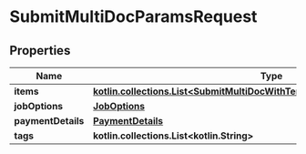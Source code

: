
# SubmitMultiDocParamsRequest

## Properties
| Name | Type | Description | Notes |
| ------------ | ------------- | ------------- | ------------- |
| **items** | [**kotlin.collections.List&lt;SubmitMultiDocWithTemplateParamsRequestItemsInner&gt;**](SubmitMultiDocWithTemplateParamsRequestItemsInner.md) |  |  |
| **jobOptions** | [**JobOptions**](JobOptions.md) |  |  |
| **paymentDetails** | [**PaymentDetails**](PaymentDetails.md) |  |  |
| **tags** | **kotlin.collections.List&lt;kotlin.String&gt;** |  |  [optional] |



